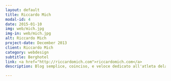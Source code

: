 ```yaml
---
layout: default
title: Riccardo Mich
modal-id: 4
date: 2015-01-10
img: web/mich.jpg
img-in: web/mich.jpg
alt: Riccardo Mich
project-date: December 2013
client: Riccardo Mich
category: webdesign
subtitle: Berghotel
link: <a href="http://riccardomich.com">riccardomich.com</a>
description: Blog semplice, coinciso, e veloce dedicato all'atleta dela Team Futura Riccardo Mich. Sito internet <a class="post-a" href="http://riccardomich.com">Riccardo Mich</a>.

---
```


